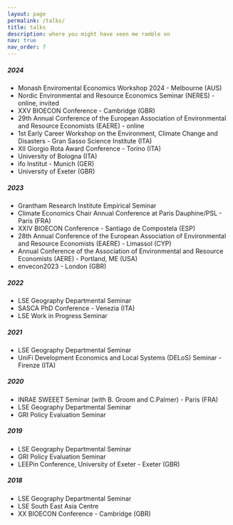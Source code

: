 ```yaml
---
layout: page
permalink: /talks/
title: talks
description: where you might have seen me ramble on  
nav: true
nav_order: 7
---
```


##### **2024** 

* Monash Enviromental Economics Workshop 2024 - Melbourne (AUS)
* Nordic Environmental and Resource Economics Seminar (NERES) - online, invited
* XXV BIOECON Conference - Cambridge (GBR)
* 29th Annual Conference of the European Association of Environmental and Resource Economists (EAERE) - online 
* 1st Early Career Workshop on the Environment, Climate Change and Disasters - Gran Sasso Science Institute (ITA)
* XII Giorgio Rota Award Conference - Torino (ITA)
* University of Bologna (ITA)
* ifo Institut - Munich (GER)
* University of Exeter (GBR)

##### **2023**

* Grantham Research Institute Empirical Seminar
* Climate Economics Chair Annual Conference at Paris Dauphine/PSL - Paris (FRA)
* XXIV BIOECON Conference - Santiago de Compostela (ESP)
* 28th Annual Conference of the European Association of Environmental and Resource Economists (EAERE) - Limassol (CYP)
* Annual Conference of the Association of Environmental and Resource Economists (AERE) - Portland, ME (USA)
* envecon2023 - London (GBR)

##### **2022** 

* LSE Geography Departmental Seminar 
* SASCA PhD Conference - Venezia (ITA)
* LSE Work in Progress Seminar

##### **2021**

* LSE Geography Departmental Seminar 
* UniFi Development Economics and Local Systems (DELoS) Seminar - Firenze (ITA)

##### **2020**

* INRAE SWEEET Seminar (with B. Groom and C.Palmer) - Paris (FRA)
* LSE Geography Departmental Seminar 
* GRI Policy Evaluation Seminar

##### **2019** 

* LSE Geography Departmental Seminar 
* GRI Policy Evaluation Seminar
* LEEPin Conference, University of Exeter - Exeter (GBR)

##### **2018**

* LSE Geography Departmental Seminar 
* LSE South East Asia Centre 
* XX BIOECON Conference - Cambridge (GBR)


